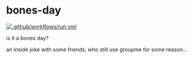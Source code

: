 # bones-day

[![.github/workflows/run.yml](https://github.com/rssnyder/bones-day/actions/workflows/run.yml/badge.svg)](https://github.com/rssnyder/bones-day/actions/workflows/run.yml)

is it a bones day?

an inside joke with some friends, who still use groupme for some reason...
